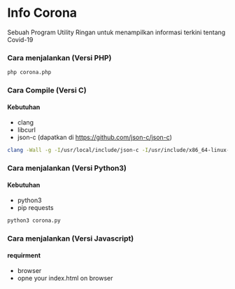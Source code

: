 # Info Corona

Sebuah Program Utility Ringan untuk menampilkan informasi terkini tentang Covid-19

### Cara menjalankan (Versi PHP)
```sh
php corona.php
```

### Cara Compile (Versi C)
#### Kebutuhan
- clang
- libcurl
- json-c (dapatkan di https://github.com/json-c/json-c)

```sh
clang -Wall -g -I/usr/local/include/json-c -I/usr/include/x86_64-linux-gnu/curl -o corona corona.c -ljson-c -lcurl
```



### Cara menjalankan (Versi Python3)
#### Kebutuhan
- python3
- pip requests
```sh
python3 corona.py
```



### Cara menjalankan (Versi Javascript)
#### requirment
- browser
- opne your index.html on browser